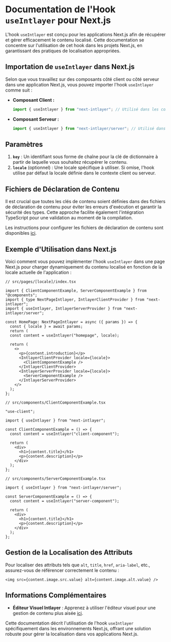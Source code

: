 # Documentation de l'Hook `useIntlayer` pour Next.js

L'hook `useIntlayer` est conçu pour les applications Next.js afin de récupérer et gérer efficacement le contenu localisé. Cette documentation se concentre sur l'utilisation de cet hook dans les projets Next.js, en garantissant des pratiques de localisation appropriées.

## Importation de `useIntlayer` dans Next.js

Selon que vous travaillez sur des composants côté client ou côté serveur dans une application Next.js, vous pouvez importer l'hook `useIntlayer` comme suit :

- **Composant Client :**

  ```javascript
  import { useIntlayer } from "next-intlayer"; // Utilisé dans les composants côté client
  ```

- **Composant Serveur :**

  ```javascript
  import { useIntlayer } from "next-intlayer/server"; // Utilisé dans les composants côté serveur
  ```

## Paramètres

1. **`key`** : Un identifiant sous forme de chaîne pour la clé de dictionnaire à partir de laquelle vous souhaitez récupérer le contenu.
2. **`locale`** (optionnel) : Une locale spécifique à utiliser. Si omise, l'hook utilise par défaut la locale définie dans le contexte client ou serveur.

## Fichiers de Déclaration de Contenu

Il est crucial que toutes les clés de contenu soient définies dans des fichiers de déclaration de contenu pour éviter les erreurs d'exécution et garantir la sécurité des types. Cette approche facilite également l'intégration TypeScript pour une validation au moment de la compilation.

Les instructions pour configurer les fichiers de déclaration de contenu sont disponibles [ici](https://github.com/aymericzip/intlayer/blob/main/docs/docs/content_declaration/get_started_en.md).

## Exemple d'Utilisation dans Next.js

Voici comment vous pouvez implémenter l'hook `useIntlayer` dans une page Next.js pour charger dynamiquement du contenu localisé en fonction de la locale actuelle de l'application :

```tsx
// src/pages/[locale]/index.tsx

import { ClientComponentExample, ServerComponentExample } from "@components";
import { type NextPageIntlayer, IntlayerClientProvider } from "next-intlayer";
import { useIntlayer, IntlayerServerProvider } from "next-intlayer/server";

const HomePage: NextPageIntlayer = async ({ params }) => {
  const { locale } = await params;
  return (
  const content = useIntlayer("homepage", locale);

  return (
    <>
      <p>{content.introduction}</p>
      <IntlayerClientProvider locale={locale}>
        <ClientComponentExample />
      </IntlayerClientProvider>
      <IntlayerServerProvider locale={locale}>
        <ServerComponentExample />
      </IntlayerServerProvider>
    </>
  );
};
```

```tsx
// src/components/ClientComponentExample.tsx

"use-client";

import { useIntlayer } from "next-intlayer";

const ClientComponentExample = () => {
  const content = useIntlayer("client-component");

  return (
    <div>
      <h1>{content.title}</h1>
      <p>{content.description}</p>
    </div>
  );
};
```

```tsx
// src/components/ServerComponentExample.tsx

import { useIntlayer } from "next-intlayer/server";

const ServerComponentExample = () => {
  const content = useIntlayer("server-component");

  return (
    <div>
      <h1>{content.title}</h1>
      <p>{content.description}</p>
    </div>
  );
};
```

## Gestion de la Localisation des Attributs

Pour localiser des attributs tels que `alt`, `title`, `href`, `aria-label`, etc., assurez-vous de référencer correctement le contenu :

```tsx
<img src={content.image.src.value} alt={content.image.alt.value} />
```

## Informations Complémentaires

- **Éditeur Visuel Intlayer** : Apprenez à utiliser l'éditeur visuel pour une gestion de contenu plus aisée [ici](https://github.com/aymericzip/intlayer/blob/main/docs/docs/intlayer_editor_en.md).

Cette documentation décrit l'utilisation de l'hook `useIntlayer` spécifiquement dans les environnements Next.js, offrant une solution robuste pour gérer la localisation dans vos applications Next.js.
